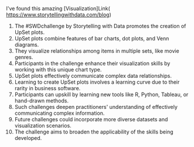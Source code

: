 I've found this amazing [Visualization]Link( https://www.storytellingwithdata.com/blog)

1. The #SWDchallenge by Storytelling with Data promotes the creation of UpSet plots.
2. UpSet plots combine features of bar charts, dot plots, and Venn diagrams.
3. They visualize relationships among items in multiple sets, like movie genres.
4. Participants in the challenge enhance their visualization skills by working with this unique chart type.
5. UpSet plots effectively communicate complex data relationships.
6. Learning to create UpSet plots involves a learning curve due to their rarity in business software.
7. Participants can upskill by learning new tools like R, Python, Tableau, or hand-drawn methods.
8. Such challenges deepen practitioners' understanding of effectively communicating complex information.
9. Future challenges could incorporate more diverse datasets and visualization scenarios.
10. The challenge aims to broaden the applicability of the skills being developed.

